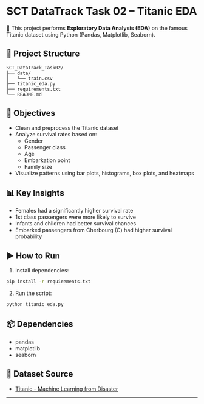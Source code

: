 # SCT DataTrack Task 02 – Titanic EDA

🚢 This project performs **Exploratory Data Analysis (EDA)** on the famous Titanic dataset using Python (Pandas, Matplotlib, Seaborn).

## 📁 Project Structure

```
SCT_DataTrack_Task02/
├── data/
│   └── train.csv
├── titanic_eda.py
├── requirements.txt
└── README.md
```

## 📌 Objectives

- Clean and preprocess the Titanic dataset
- Analyze survival rates based on:
  - Gender
  - Passenger class
  - Age
  - Embarkation point
  - Family size
- Visualize patterns using bar plots, histograms, box plots, and heatmaps

## 📊 Key Insights

- Females had a significantly higher survival rate
- 1st class passengers were more likely to survive
- Infants and children had better survival chances
- Embarked passengers from Cherbourg (C) had higher survival probability

## ▶️ How to Run

1. Install dependencies:
```bash
pip install -r requirements.txt
```

2. Run the script:
```bash
python titanic_eda.py
```

## 📦 Dependencies

- pandas
- matplotlib
- seaborn

## 📘 Dataset Source

- [Titanic - Machine Learning from Disaster](https://www.kaggle.com/competitions/titanic)

---
